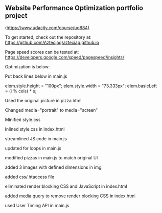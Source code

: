 ## Website Performance Optimization portfolio project
(https://www.udacity.com/course/ud884).

To get started, check out the repository at: https://github.com/Aztecjag/aztecjag.github.io 

Page speed scores can be tested at: https://developers.google.com/speed/pagespeed/insights/

Optimization is below:

Put back lines below in main.js

elem.style.height = "100px";
elem.style.width = "73.333px";
elem.basicLeft = (i % cols) * s;

Used the original picture in pizza.html

Changed media="portrait" to media="screen"

Minified style.css

Inlined style.css in index.html

streamlined JS code in main.js

updated for loops in main.js

modified pizzas in main.js to match original UI

added 3 images with defined dimensions in img

added css/.htaccess file

eliminated render blocking CSS and JavaScript in index.html

added media query to remove render blocking CSS in index.html

used User Timing API in main.js





